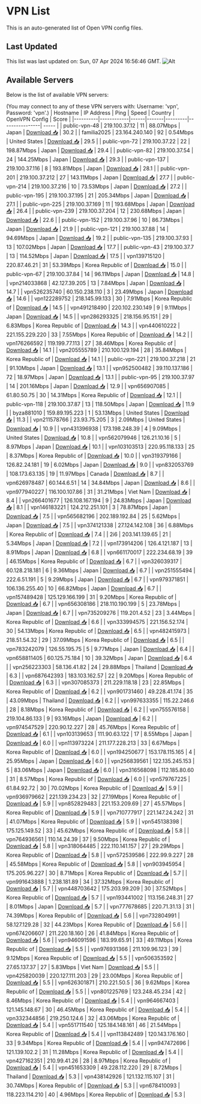 # VPN List

This is an auto-generated list of Open VPN config files.

## Last Updated

This list was last updated on: Sun, 07 Apr 2024 16:56:46 GMT.
![Alt](https://repobeats.axiom.co/api/embed/186b98318ef1479477931607c1ad7d823f12451f.svg "Repobeats analytics image")

## Available Servers

Below is the list of available VPN servers:

(You may connect to any of these VPN servers with: Username: 'vpn', Password: 'vpn'.)
| Hostname | IP Address | Ping | Speed | Country | OpenVPN Config | Score |
|----------|------------|------|-------|---------|----------------| ----- |
| public-vpn-48 | 219.100.37.12 | 11 | 88.07Mbps | Japan | [Download 📥](./configs/server_0_JP.ovpn) | 30.2 |
| familia2025 | 23.164.240.140 | 92 | 0.54Mbps | United States | [Download 📥](./configs/server_1_US.ovpn) | 29.5 |
| public-vpn-72 | 219.100.37.22 | 22 | 198.87Mbps | Japan | [Download 📥](./configs/server_2_JP.ovpn) | 29.4 |
| public-vpn-82 | 219.100.37.54 | 24 | 144.25Mbps | Japan | [Download 📥](./configs/server_3_JP.ovpn) | 29.3 |
| public-vpn-137 | 219.100.37.116 | 8 | 193.81Mbps | Japan | [Download 📥](./configs/server_4_JP.ovpn) | 28.1 |
| public-vpn-201 | 219.100.37.212 | 27 | 143.11Mbps | Japan | [Download 📥](./configs/server_5_JP.ovpn) | 27.7 |
| public-vpn-214 | 219.100.37.216 | 10 | 73.53Mbps | Japan | [Download 📥](./configs/server_6_JP.ovpn) | 27.2 |
| public-vpn-195 | 219.100.37.195 | 21 | 205.34Mbps | Japan | [Download 📥](./configs/server_7_JP.ovpn) | 27.1 |
| public-vpn-225 | 219.100.37.169 | 11 | 193.68Mbps | Japan | [Download 📥](./configs/server_8_JP.ovpn) | 26.4 |
| public-vpn-239 | 219.100.37.204 | 12 | 230.68Mbps | Japan | [Download 📥](./configs/server_9_JP.ovpn) | 22.6 |
| public-vpn-152 | 219.100.37.96 | 10 | 86.73Mbps | Japan | [Download 📥](./configs/server_10_JP.ovpn) | 21.9 |
| public-vpn-121 | 219.100.37.88 | 14 | 94.69Mbps | Japan | [Download 📥](./configs/server_11_JP.ovpn) | 19.2 |
| public-vpn-135 | 219.100.37.93 | 13 | 107.02Mbps | Japan | [Download 📥](./configs/server_12_JP.ovpn) | 17.7 |
| public-vpn-43 | 219.100.37.7 | 13 | 114.52Mbps | Japan | [Download 📥](./configs/server_13_JP.ovpn) | 17.5 |
| vpn139715120 | 220.87.46.21 | 31 | 53.39Mbps | Korea Republic of | [Download 📥](./configs/server_14_KR.ovpn) | 15.0 |
| public-vpn-67 | 219.100.37.84 | 14 | 96.11Mbps | Japan | [Download 📥](./configs/server_15_JP.ovpn) | 14.8 |
| vpn214033868 | 42.127.39.205 | 13 | 7.84Mbps | Japan | [Download 📥](./configs/server_16_JP.ovpn) | 14.7 |
| vpn526235740 | 60.150.238.110 | 3 | 23.49Mbps | Japan | [Download 📥](./configs/server_17_JP.ovpn) | 14.6 |
| vpn122289752 | 218.145.99.133 | 30 | 7.91Mbps | Korea Republic of | [Download 📥](./configs/server_18_KR.ovpn) | 14.5 |
| vpn491218490 | 220.102.230.149 | 9 | 9.11Mbps | Japan | [Download 📥](./configs/server_19_JP.ovpn) | 14.5 |
| vpn286293325 | 218.156.95.151 | 29 | 6.83Mbps | Korea Republic of | [Download 📥](./configs/server_20_KR.ovpn) | 14.3 |
| vpn440610222 | 221.155.229.220 | 33 | 7.55Mbps | Korea Republic of | [Download 📥](./configs/server_21_KR.ovpn) | 14.2 |
| vpn176266592 | 119.199.77.113 | 27 | 38.46Mbps | Korea Republic of | [Download 📥](./configs/server_22_KR.ovpn) | 14.1 |
| vpn205555789 | 210.100.129.194 | 28 | 35.84Mbps | Korea Republic of | [Download 📥](./configs/server_23_KR.ovpn) | 14.1 |
| public-vpn-221 | 219.100.37.218 | 21 | 91.10Mbps | Japan | [Download 📥](./configs/server_24_JP.ovpn) | 13.1 |
| vpn952500482 | 39.110.137.186 | 72 | 18.97Mbps | Japan | [Download 📥](./configs/server_25_JP.ovpn) | 13.1 |
| public-vpn-95 | 219.100.37.97 | 14 | 201.16Mbps | Japan | [Download 📥](./configs/server_26_JP.ovpn) | 12.9 |
| vpn656907085 | 61.80.50.75 | 30 | 14.31Mbps | Korea Republic of | [Download 📥](./configs/server_27_KR.ovpn) | 12.1 |
| public-vpn-118 | 219.100.37.87 | 13 | 118.50Mbps | Japan | [Download 📥](./configs/server_28_JP.ovpn) | 11.9 |
| byza881010 | 159.89.195.223 | 1 | 53.13Mbps | United States | [Download 📥](./configs/server_29_US.ovpn) | 11.3 |
| vpn211578766 | 23.93.75.205 | 3 | 2.09Mbps | United States | [Download 📥](./configs/server_30_US.ovpn) | 10.9 |
| vpn431396938 | 173.198.248.39 | 4 | 9.09Mbps | United States | [Download 📥](./configs/server_31_US.ovpn) | 10.8 |
| vpn562079946 | 126.21.10.16 | 5 | 8.97Mbps | Japan | [Download 📥](./configs/server_32_JP.ovpn) | 10.1 |
| vpn103103513 | 220.95.118.133 | 25 | 8.37Mbps | Korea Republic of | [Download 📥](./configs/server_33_KR.ovpn) | 10.0 |
| vpn319379166 | 126.82.24.181 | 19 | 6.02Mbps | Japan | [Download 📥](./configs/server_34_JP.ovpn) | 9.0 |
| vpn832053769 | 108.173.63.135 | 19 | 11.97Mbps | Canada | [Download 📥](./configs/server_35_CA.ovpn) | 8.7 |
| vpn626978487 | 60.144.6.51 | 14 | 34.84Mbps | Japan | [Download 📥](./configs/server_36_JP.ovpn) | 8.6 |
| vpn977940227 | 116.100.107.86 | 31 | 31.21Mbps | Viet Nam | [Download 📥](./configs/server_37_VN.ovpn) | 8.4 |
| vpn266401677 | 126.108.167.194 | 9 | 24.83Mbps | Japan | [Download 📥](./configs/server_38_JP.ovpn) | 8.1 |
| vpn146183221 | 124.212.251.101 | 3 | 78.87Mbps | Japan | [Download 📥](./configs/server_39_JP.ovpn) | 7.5 |
| vpn565682196 | 202.189.192.84 | 25 | 5.62Mbps | Japan | [Download 📥](./configs/server_40_JP.ovpn) | 7.5 |
| vpn374121338 | 27.124.142.108 | 36 | 6.88Mbps | Korea Republic of | [Download 📥](./configs/server_41_KR.ovpn) | 7.4 |
| 2i6 | 203.141.139.65 | 21 | 5.34Mbps | Japan | [Download 📥](./configs/server_42_JP.ovpn) | 7.2 |
| vpn173914206 | 126.4.121.187 | 13 | 8.91Mbps | Japan | [Download 📥](./configs/server_43_JP.ovpn) | 6.8 |
| vpn661170017 | 222.234.68.19 | 39 | 46.15Mbps | Korea Republic of | [Download 📥](./configs/server_44_KR.ovpn) | 6.7 |
| vpn326039317 | 60.128.218.181 | 6 | 9.36Mbps | Japan | [Download 📥](./configs/server_45_JP.ovpn) | 6.7 |
| vpn251555494 | 222.6.51.191 | 5 | 9.29Mbps | Japan | [Download 📥](./configs/server_46_JP.ovpn) | 6.7 |
| vpn979371851 | 106.136.255.40 | 10 | 66.82Mbps | Japan | [Download 📥](./configs/server_47_JP.ovpn) | 6.7 |
| vpn157489428 | 125.129.166.199 | 31 | 9.20Mbps | Korea Republic of | [Download 📥](./configs/server_48_KR.ovpn) | 6.7 |
| vpn656308186 | 218.110.190.199 | 5 | 23.78Mbps | Japan | [Download 📥](./configs/server_49_JP.ovpn) | 6.7 |
| vpn735209276 | 119.201.4.52 | 23 | 3.44Mbps | Korea Republic of | [Download 📥](./configs/server_50_KR.ovpn) | 6.6 |
| vpn333994575 | 221.156.52.174 | 30 | 54.13Mbps | Korea Republic of | [Download 📥](./configs/server_51_KR.ovpn) | 6.5 |
| vpn482415973 | 218.51.54.32 | 29 | 37.09Mbps | Korea Republic of | [Download 📥](./configs/server_52_KR.ovpn) | 6.5 |
| vpn783242079 | 126.55.195.75 | 5 | 9.77Mbps | Japan | [Download 📥](./configs/server_53_JP.ovpn) | 6.4 |
| vpn658811405 | 60.125.75.184 | 10 | 39.32Mbps | Japan | [Download 📥](./configs/server_54_JP.ovpn) | 6.4 |
| vpn256223303 | 58.136.41.82 | 24 | 29.88Mbps | Thailand | [Download 📥](./configs/server_55_TH.ovpn) | 6.3 |
| vpn687642393 | 183.103.162.57 | 22 | 9.20Mbps | Korea Republic of | [Download 📥](./configs/server_56_KR.ovpn) | 6.3 |
| vpn307085373 | 211.229.118.18 | 23 | 22.85Mbps | Korea Republic of | [Download 📥](./configs/server_57_KR.ovpn) | 6.2 |
| vpn901731460 | 49.228.41.174 | 35 | 43.09Mbps | Thailand | [Download 📥](./configs/server_58_TH.ovpn) | 6.2 |
| vpn997633355 | 115.22.246.6 | 28 | 8.18Mbps | Korea Republic of | [Download 📥](./configs/server_59_KR.ovpn) | 6.2 |
| vpn755576158 | 219.104.86.133 | 9 | 93.16Mbps | Japan | [Download 📥](./configs/server_60_JP.ovpn) | 6.2 |
| vpn974547529 | 220.90.12.227 | 28 | 45.76Mbps | Korea Republic of | [Download 📥](./configs/server_61_KR.ovpn) | 6.1 |
| vpn103139653 | 111.90.63.122 | 17 | 8.55Mbps | Japan | [Download 📥](./configs/server_62_JP.ovpn) | 6.0 |
| vpn113973224 | 211.177.228.213 | 33 | 6.67Mbps | Korea Republic of | [Download 📥](./configs/server_63_KR.ovpn) | 6.0 |
| vpn194250677 | 153.178.115.165 | 4 | 25.95Mbps | Japan | [Download 📥](./configs/server_64_JP.ovpn) | 6.0 |
| vpn256839561 | 122.135.245.153 | 5 | 83.06Mbps | Japan | [Download 📥](./configs/server_65_JP.ovpn) | 6.0 |
| vpn316568098 | 112.185.80.60 | 31 | 8.57Mbps | Korea Republic of | [Download 📥](./configs/server_66_KR.ovpn) | 6.0 |
| vpn579767225 | 61.84.92.72 | 30 | 70.02Mbps | Korea Republic of | [Download 📥](./configs/server_67_KR.ovpn) | 5.9 |
| vpn936979662 | 221.139.234.23 | 32 | 27.19Mbps | Korea Republic of | [Download 📥](./configs/server_68_KR.ovpn) | 5.9 |
| vpn852829483 | 221.153.209.69 | 27 | 45.57Mbps | Korea Republic of | [Download 📥](./configs/server_69_KR.ovpn) | 5.9 |
| vpn710777917 | 221.147.24.242 | 31 | 41.07Mbps | Korea Republic of | [Download 📥](./configs/server_70_KR.ovpn) | 5.9 |
| vpn545138398 | 175.125.149.52 | 33 | 45.62Mbps | Korea Republic of | [Download 📥](./configs/server_71_KR.ovpn) | 5.8 |
| vpn764936561 | 110.14.24.39 | 37 | 9.50Mbps | Korea Republic of | [Download 📥](./configs/server_72_KR.ovpn) | 5.8 |
| vpn318064485 | 222.110.141.157 | 27 | 29.29Mbps | Korea Republic of | [Download 📥](./configs/server_73_KR.ovpn) | 5.8 |
| vpn572539586 | 222.99.9.227 | 28 | 45.58Mbps | Korea Republic of | [Download 📥](./configs/server_74_KR.ovpn) | 5.8 |
| vpn903945954 | 175.205.96.227 | 30 | 8.71Mbps | Korea Republic of | [Download 📥](./configs/server_75_KR.ovpn) | 5.7 |
| vpn991643888 | 1.238.181.89 | 34 | 37.32Mbps | Korea Republic of | [Download 📥](./configs/server_76_KR.ovpn) | 5.7 |
| vpn448703642 | 175.203.99.209 | 30 | 37.52Mbps | Korea Republic of | [Download 📥](./configs/server_77_KR.ovpn) | 5.7 |
| vpn193441002 | 113.156.248.31 | 27 | 8.01Mbps | Japan | [Download 📥](./configs/server_78_JP.ovpn) | 5.7 |
| vpn777678685 | 220.71.31.13 | 31 | 74.39Mbps | Korea Republic of | [Download 📥](./configs/server_79_KR.ovpn) | 5.6 |
| vpn732804991 | 58.127.129.28 | 32 | 44.23Mbps | Korea Republic of | [Download 📥](./configs/server_80_KR.ovpn) | 5.6 |
| vpn674206607 | 211.220.18.160 | 26 | 41.84Mbps | Korea Republic of | [Download 📥](./configs/server_81_KR.ovpn) | 5.6 |
| vpn946091596 | 183.99.65.91 | 33 | 49.11Mbps | Korea Republic of | [Download 📥](./configs/server_82_KR.ovpn) | 5.5 |
| vpn976931366 | 211.109.96.123 | 39 | 9.12Mbps | Korea Republic of | [Download 📥](./configs/server_83_KR.ovpn) | 5.5 |
| vpn506353592 | 27.65.137.37 | 27 | 5.83Mbps | Viet Nam | [Download 📥](./configs/server_84_VN.ovpn) | 5.5 |
| vpn425820039 | 220.127.111.203 | 29 | 23.00Mbps | Korea Republic of | [Download 📥](./configs/server_85_KR.ovpn) | 5.5 |
| vpn626301871 | 210.221.50.5 | 36 | 9.62Mbps | Korea Republic of | [Download 📥](./configs/server_86_KR.ovpn) | 5.5 |
| vpn801225769 | 123.248.45.234 | 42 | 8.46Mbps | Korea Republic of | [Download 📥](./configs/server_87_KR.ovpn) | 5.4 |
| vpn964667403 | 121.145.148.67 | 30 | 46.45Mbps | Korea Republic of | [Download 📥](./configs/server_88_KR.ovpn) | 5.4 |
| vpn332344856 | 219.250.124.6 | 32 | 43.06Mbps | Korea Republic of | [Download 📥](./configs/server_89_KR.ovpn) | 5.4 |
| vpn551711540 | 125.184.148.161 | 46 | 21.54Mbps | Korea Republic of | [Download 📥](./configs/server_90_KR.ovpn) | 5.4 |
| vpn113842489 | 120.143.176.160 | 33 | 9.34Mbps | Korea Republic of | [Download 📥](./configs/server_91_KR.ovpn) | 5.4 |
| vpn947472696 | 121.139.102.2 | 31 | 11.28Mbps | Korea Republic of | [Download 📥](./configs/server_92_KR.ovpn) | 5.4 |
| vpn427162351 | 210.99.41.26 | 28 | 8.97Mbps | Korea Republic of | [Download 📥](./configs/server_93_KR.ovpn) | 5.4 |
| vpn451653309 | 49.228.112.220 | 29 | 8.72Mbps | Thailand | [Download 📥](./configs/server_94_TH.ovpn) | 5.3 |
| vpn438142926 | 121.132.115.107 | 31 | 30.74Mbps | Korea Republic of | [Download 📥](./configs/server_95_KR.ovpn) | 5.3 |
| vpn678410093 | 118.223.114.210 | 40 | 4.96Mbps | Korea Republic of | [Download 📥](./configs/server_96_KR.ovpn) | 5.3 |
